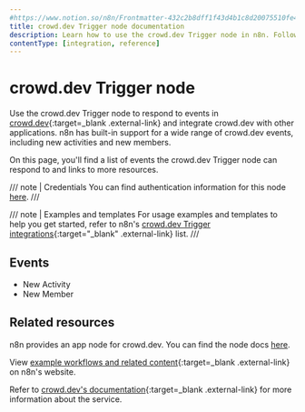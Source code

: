 ```yaml
---
#https://www.notion.so/n8n/Frontmatter-432c2b8dff1f43d4b1c8d20075510fe4
title: crowd.dev Trigger node documentation
description: Learn how to use the crowd.dev Trigger node in n8n. Follow technical documentation to integrate crowd.dev Trigger node into your workflows.
contentType: [integration, reference]
---
```


# crowd.dev Trigger node

Use the crowd.dev Trigger node to respond to events in [crowd.dev](https://www.crowd.dev/){:target=_blank .external-link} and integrate crowd.dev with other applications. n8n has built-in support for a wide range of crowd.dev events, including new activities and new members.

On this page, you'll find a list of events the crowd.dev Trigger node can respond to and links to more resources.

/// note | Credentials
You can find authentication information for this node [here](/integrations/builtin/credentials/crowddev/).
///

/// note | Examples and templates
For usage examples and templates to help you get started, refer to n8n's [crowd.dev Trigger integrations](https://n8n.io/integrations/crowddev-trigger/){:target="_blank" .external-link} list.
///	

## Events

* New Activity
* New Member

## Related resources

n8n provides an app node for crowd.dev. You can find the node docs [here](/integrations/builtin/app-nodes/n8n-nodes-base.crowddev/).

View [example workflows and related content](https://n8n.io/integrations/crowddev/){:target=_blank .external-link} on n8n's website.

Refer to [crowd.dev's documentation](https://docs.crowd.dev/reference/getting-started-with-crowd-dev-api){:target=_blank .external-link} for more information about the service.

